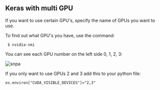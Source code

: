 ## Keras with multi GPU


If you want to use certain GPU's, specify the name of GPUs you want to use.

To find out what GPU's you have, use the command:



```
 $ nvidia-smi
```
You can see each GPU  number on the left side 0, 1, 2, 3:

![snpa](https://github.com/gmihaila/machine_learning_platform_gpu/blob/master/snaps/smi_nvidia.png)

If you only want to use GPUs 2 and 3 add this to your python file:

```
os.environ["CUDA_VISIBLE_DEVICES"]="2,3"
```

